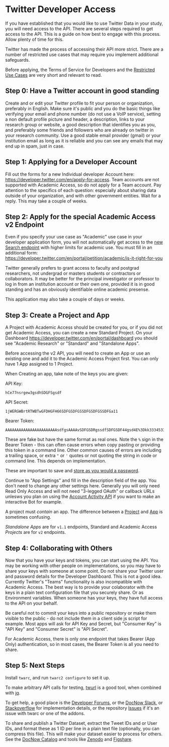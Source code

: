 # Twitter Developer Access

If you have established that you would like to use Twitter Data in your study, you will need access to the API. There are several steps required to get access to the API. This is a guide on how best to engage with this process. Allow plenty of time for this.

Twitter has made the process of accessing their API more strict. There are a number of restricted use cases that may require you implement additional safeguards. 

Before applying, the Terms of Service for Developers and the [Restricted Use Cases](https://developer.twitter.com/en/developer-terms/more-on-restricted-use-cases) are very short and relevant to read.

## Step 0: Have a Twitter account in good standing

Create and or edit your Twitter profile to fit your person or organization, preferably in English. Make sure it's public and you do the basic things like verifying your email and phone number (do not use a VoIP service), setting a non default profile picture and header, a description, links to your research group or website, a good description that identifies you as you, and preferably some friends and followers who are already on twitter in your research community. Use a good stable email provider (gmail) or your institution email as long as it is reliable and you can see any emails that may end up in spam, just in case.

## Step 1: Applying for a Developer Account

Fill out the forms for a new Individual developer Account here: <https://developer.twitter.com/en/apply-for-access>. Team accounts are not supported with Academic Access, so do not apply for a Team account. Pay attention to the specifics of each question: especially about sharing data outside of your organization, and with other government entities. Wait for a reply. This may take a couple of weeks.

## Step 2: Apply for the special Academic Access v2 Endpoint

Even if you specify your use case as "Academic" use case in your developer application form, you will not automatically get access to the [new Search endpoint](https://developer.twitter.com/en/docs/twitter-api/tweets/search/api-reference/get-tweets-search-all) with higher limits for academic use. You must fill in an additional form: <https://developer.twitter.com/en/portal/petition/academic/is-it-right-for-you>

Twitter generally prefers to grant access to faculty and postgrad researchers, not undergrad or masters students or contractors or collaborators. It may be better for the principal investigator or professor to log in from an institution account or their own one, provided it is in good standing and has an obviously identifiable online academic presense.

This application may also take a couple of days or weeks.

## Step 3: Create a Project and App

A Project with Academic Access should be created for you, or if you did not get Academic Access, you can create a new Standard Project. On your Dashboard <https://developer.twitter.com/en/portal/dashboard> you should see "Academic Research" or "Standard" and "Standalone Apps".

Before accessing the v2 API, you will need to create an App or use an existing one and add it to the Academic Access Project first. You can only have 1 App assigned to 1 Project.

When Creating an app, take note of the keys you are given:

API Key: 
```
hCe77nsrgew3gsdhSDGFSgsdf
```

API Secret: 
```
1jWERGWBrtRTWBTwGFDHGFH66SDFGSDFGSSDFGSDFGSSDFGa11
```

Bearer Token: 
```
AAAAAAAAAAAAAAAAAAAAAAAsdfgsAAAAvSDFGSDRgssdfSDFGSDF44gsd4E%3Dkk33345336dfsgsdgsdgsdASGASDGadsGAFAKJGYIUYUIDGGKK
```

These are fake but have the same format as real ones. Note the `%` sign in the Bearer Token - this can often cause errors when copy pasting or providing this token in a command line. Other common causes of errors are including a trailing space, or extra `"` or `'` quotes or not quoting the string in code or command line. This depends on implementation.

These are important to save and [store as you would a password](https://developer.twitter.com/en/docs/authentication/guides/authentication-best-practices).

Continue to "App Settings" and fill in the description field of the app. You don't need to change any other settings here. Generally you will only need Read Only Access and will not need "3-legged OAuth" or callback URLs unlesws you plan on using the [Account Activity API](https://developer.twitter.com/en/docs/twitter-api/enterprise/account-activity-api/overview) if you want to make an interactive Bot for example.

A project must *contain* an app. The difference between a [Project](https://developer.twitter.com/en/docs/projects/overview) and [App](https://developer.twitter.com/en/docs/apps/overview) is sometimes confusing.

*Standalone Apps* are for `v1.1` endpoints, Standard and Academic Access *Projects* are for `v2` endpoints.

## Step 4: Collaborating with Others

Now that you have your keys and tokens, you can start using the API. You may be working with other people on implementations, so you may have to share your keys with someone at some point. Do not share your Twitter user and password details for the Developer Dashboard. This is not a good idea. Currently Twitter's "Teams" functionality is also incompatible with Academic Access. The best way is to provide your colaborator with the keys in a plain text configuration file that you securely share. Or as Environment variables. When someone has your keys, they have full access to the API on your behalf.

Be careful not to commit your keys into a public repository or make them visible to the public - do not include them in a client side js script for example. Most apps will ask for API Key and Secret, but "Consumer Key" is "API Key" and "Consumer Secret" is "API Secret".

For Academic Access, there is only one endpoint that takes Bearer (App Only) authentication, so in most cases, the Bearer Token is all you need to share.

## Step 5: Next Steps

Install `twarc`, and run `twarc2 configure` to set it up.

To make arbitrary API calls for testing, [twurl](https://github.com/twitter/twurl) is a good tool, when combined with [jq](https://stedolan.github.io/jq/).

To get help, a good place is the [Developer Forums](https://twittercommunity.com/), or the [DocNow Slack](https://docs.google.com/forms/d/1Wk0JdF2Cty2VHMqpf_QlJXVKQdUtfeeFhaYRben3qaM/viewform), or [Stackoverflow](https://stackoverflow.com/) for implementation details, or the repository [Issues](https://github.com/DocNow/twarc) if it's an issue with twarc or one of the addons.

To share and publish a Twitter Dataset, extract the Tweet IDs and or User IDs, and format these as 1 ID per line in a plain text file (optionally, you can compress this file). This will make your dataset easier to process for others. See the [DocNow Catalog](https://catalog.docnow.io/) and tools like [Zenodo](https://zenodo.org/) and [Figshare](https://figshare.com/).
